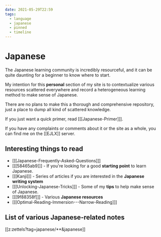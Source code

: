 ```yaml
---
date: 2021-05-29T22:59
tags:
  - language
  - japanese
  - pinned
  - timeline
---
```


# Japanese

The Japanese learning community is incredibly resourceful, and it can be quite
daunting for a beginner to know where to start.

My intention for this **personal** section of my site is to contextualize
various resources scattered everywhere and record a heterogeneous learning
method to make sense of Japanese.

There are no plans to make this a thorough and comprehensive repository, just
a place to dump all kind of scattered knowledge.

If you just want a quick primer, read [[[Japanese-Primer]]].

If you have any complaints or comments about it or the site as a whole, you can
find me on the [[EJLX]] server.

## Interesting things to read

 * [[[Japanese-Frequently-Asked-Questions]]]
 * [[[58465ab9]]] - If you're looking for a good **starting point** to learn
   Japanese.
 * [[[Kanji]]] - Series of articles if you are interested in the
   **Japanese writing system**
 * [[[Unlocking-Japanese-Tricks]]] - Some of my **tips** to help make sense of
   Japanese.
 * [[[9f88358f]]] - Various **Japanese resources**
 * [[[Optimal-Reading-Immersion---Narrow-Reading]]]

## List of various Japanese-related notes

[[z:zettels?tag=japanese/**&japanese]]
